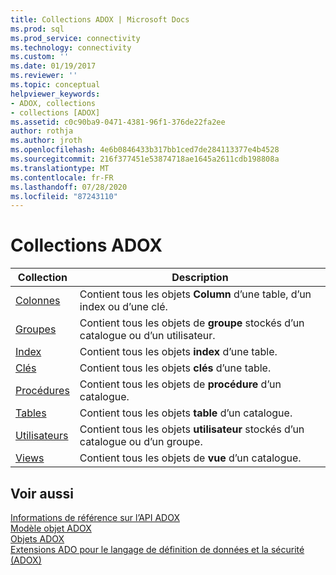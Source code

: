 ```yaml
---
title: Collections ADOX | Microsoft Docs
ms.prod: sql
ms.prod_service: connectivity
ms.technology: connectivity
ms.custom: ''
ms.date: 01/19/2017
ms.reviewer: ''
ms.topic: conceptual
helpviewer_keywords:
- ADOX, collections
- collections [ADOX]
ms.assetid: c0c90ba9-0471-4381-96f1-376de22fa2ee
author: rothja
ms.author: jroth
ms.openlocfilehash: 4e6b0846433b317bb1ced7de284113377e4b4528
ms.sourcegitcommit: 216f377451e53874718ae1645a2611cdb198808a
ms.translationtype: MT
ms.contentlocale: fr-FR
ms.lasthandoff: 07/28/2020
ms.locfileid: "87243110"
---
```

# <a name="adox-collections"></a>Collections ADOX

|Collection|Description|  
|-|-|  
|[Colonnes](../../../ado/reference/adox-api/columns-collection-adox.md)|Contient tous les objets **Column** d’une table, d’un index ou d’une clé.|  
|[Groupes](../../../ado/reference/adox-api/groups-collection-adox.md)|Contient tous les objets de **groupe** stockés d’un catalogue ou d’un utilisateur.|  
|[Index](../../../ado/reference/adox-api/indexes-collection-adox.md)|Contient tous les objets **index** d’une table.|  
|[Clés](../../../ado/reference/adox-api/keys-collection-adox.md)|Contient tous les objets **clés** d’une table.|  
|[Procédures](../../../ado/reference/adox-api/procedures-collection-adox.md)|Contient tous les objets de **procédure** d’un catalogue.|  
|[Tables](../../../ado/reference/adox-api/tables-collection-adox.md)|Contient tous les objets **table** d’un catalogue.|  
|[Utilisateurs](../../../ado/reference/adox-api/users-collection-adox.md)|Contient tous les objets **utilisateur** stockés d’un catalogue ou d’un groupe.|  
|[Views](../../../ado/reference/adox-api/views-collection-adox.md)|Contient tous les objets de **vue** d’un catalogue.|  
  
## <a name="see-also"></a>Voir aussi  
 [Informations de référence sur l’API ADOX](../../../ado/reference/adox-api/adox-api-reference.md)   
 [Modèle objet ADOX](../../../ado/reference/adox-api/adox-object-model.md)   
 [Objets ADOX](../../../ado/reference/adox-api/adox-objects.md)   
 [Extensions ADO pour le langage de définition de données et la sécurité (ADOX)](../../../ado/guide/extensions/ado-extensions-for-data-definition-language-and-security-adox.md)
